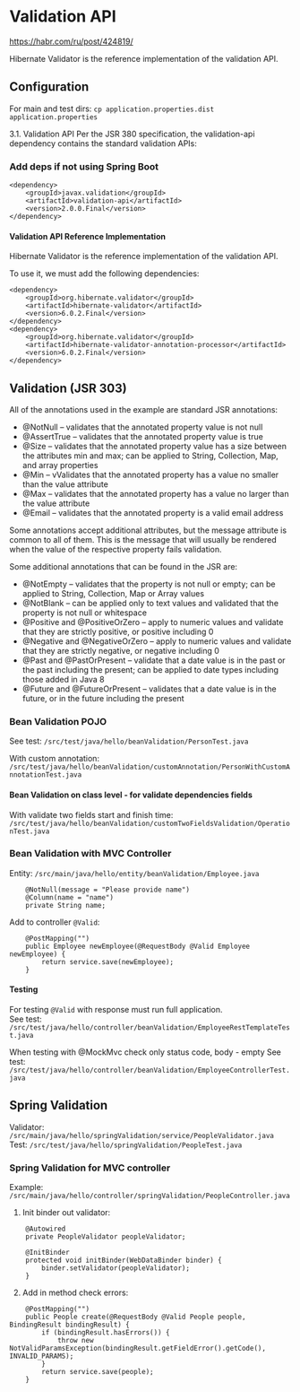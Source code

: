 # Validation API

https://habr.com/ru/post/424819/

Hibernate Validator is the reference implementation of the validation API.

## Configuration

For main and test dirs:
`cp application.properties.dist application.properties`

3.1. Validation API
Per the JSR 380 specification, the validation-api dependency contains the standard validation APIs:

### Add deps if not using Spring Boot

```
<dependency>
    <groupId>javax.validation</groupId>
    <artifactId>validation-api</artifactId>
    <version>2.0.0.Final</version>
</dependency>
```

#### Validation API Reference Implementation

Hibernate Validator is the reference implementation of the validation API.

To use it, we must add the following dependencies:

```
<dependency>
    <groupId>org.hibernate.validator</groupId>
    <artifactId>hibernate-validator</artifactId>
    <version>6.0.2.Final</version>
</dependency>
<dependency>
    <groupId>org.hibernate.validator</groupId>
    <artifactId>hibernate-validator-annotation-processor</artifactId>
    <version>6.0.2.Final</version>
</dependency>
```

## Validation (JSR 303)

All of the annotations used in the example are standard JSR annotations:

* @NotNull – validates that the annotated property value is not null
* @AssertTrue – validates that the annotated property value is true
* @Size – validates that the annotated property value has a size between the attributes min and max; can be applied to String, Collection, Map, and array properties
* @Min – vValidates that the annotated property has a value no smaller than the value attribute
* @Max – validates that the annotated property has a value no larger than the value attribute
* @Email – validates that the annotated property is a valid email address

Some annotations accept additional attributes, but the message attribute is common to all of them. This is the message that will usually be rendered when the value of the respective property fails validation.

Some additional annotations that can be found in the JSR are:

* @NotEmpty – validates that the property is not null or empty; can be applied to String, Collection, Map or Array values
* @NotBlank – can be applied only to text values and validated that the property is not null or whitespace
* @Positive and @PositiveOrZero – apply to numeric values and validate that they are strictly positive, or positive including 0
* @Negative and @NegativeOrZero – apply to numeric values and validate that they are strictly negative, or negative including 0
* @Past and @PastOrPresent – validate that a date value is in the past or the past including the present; can be applied to date types including those added in Java 8
* @Future and @FutureOrPresent – validates that a date value is in the future, or in the future including the present

### Bean Validation POJO

See test: `/src/test/java/hello/beanValidation/PersonTest.java`

With custom annotation: `/src/test/java/hello/beanValidation/customAnnotation/PersonWithCustomAnnotationTest.java`

#### Bean Validation on class level - for validate dependencies fields

With validate two fields start and finish time: `/src/test/java/hello/beanValidation/customTwoFieldsValidation/OperationTest.java`

### Bean Validation with MVC Controller

Entity: `/src/main/java/hello/entity/beanValidation/Employee.java`

```
    @NotNull(message = "Please provide name")
    @Column(name = "name")
    private String name;
```

Add to controller `@Valid`:

```
    @PostMapping("")
    public Employee newEmployee(@RequestBody @Valid Employee newEmployee) {
        return service.save(newEmployee);
    }
```

#### Testing

For testing `@Valid` with response must run full application.  
See test: `/src/test/java/hello/controller/beanValidation/EmployeeRestTemplateTest.java`

When testing with @MockMvc check only status code, body - empty
See test: `/src/test/java/hello/controller/beanValidation/EmployeeControllerTest.java`

## Spring Validation

Validator: `/src/main/java/hello/springValidation/service/PeopleValidator.java`
Test: `/src/test/java/hello/springValidation/PeopleTest.java`

### Spring Validation for MVC controller

Example: `/src/main/java/hello/controller/springValidation/PeopleController.java`

1. Init binder out validator:
```
    @Autowired
    private PeopleValidator peopleValidator;

    @InitBinder
    protected void initBinder(WebDataBinder binder) {
        binder.setValidator(peopleValidator);
    }
```

2. Add in method check errors:

```
    @PostMapping("")
    public People create(@RequestBody @Valid People people, BindingResult bindingResult) {
        if (bindingResult.hasErrors()) {
            throw new NotValidParamsException(bindingResult.getFieldError().getCode(), INVALID_PARAMS);
        }
        return service.save(people);
    }
```